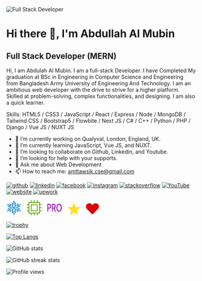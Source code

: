 ![Full Stack Developer](https://media.licdn.com/dms/image/D5616AQEGqn1GLJ5a0g/profile-displaybackgroundimage-shrink_350_1400/0/1670512904843?e=1683158400&v=beta&t=N9xi6YA9ZctlidX7u2yNUOHSoHJLx-9WBQ3X940rgCw)
# Hi there 👋, I'm Abdullah Al Mubin
## Full Stack Developer (MERN)

Hi, I am Abdulah Al Mubin. I am a full-stack Developer. I have Completed My graduation at BSc in Engineering in Computer Science and Engineering from Bangladesh Army University of Engineering And Technology. I am an ambitious web developer with the drive to strive for a higher platform. Skilled at problem-solving, complex functionalities, and designing. I am also a quick learner.

Skills: HTML5 / CSS3 / JavaScript / React / Express / Node / MongoDB / Tailwind CSS / Bootstrap5 / Flowbite / Next JS / C# / C++ / Python / PHP / Django / Vue JS / NUXT JS

- 🔭 I’m currently working on Qualyval, London, England, UK. 
- 🌱 I’m currently learning JavaScript, Vue JS, and NUXT. 
- 👯 I’m looking to collaborate on Github, Linkedin, and Youtube. 
- 🤔 I’m looking for help with your supports. 
- 💬 Ask me about Web Development 
- 📫 How to reach me: amttawsik.cse@gmail.com 


[<img src='https://cdn.jsdelivr.net/npm/simple-icons@3.0.1/icons/github.svg' alt='github' height='40'>](https://github.com/AmtTawsik)  [<img src='https://cdn.jsdelivr.net/npm/simple-icons@3.0.1/icons/linkedin.svg' alt='linkedin' height='40'>](https://www.linkedin.com/in/abdullah-al-mubin-tawsik/)  [<img src='https://cdn.jsdelivr.net/npm/simple-icons@3.0.1/icons/facebook.svg' alt='facebook' height='40'>](https://www.facebook.com/amttawsik)  [<img src='https://cdn.jsdelivr.net/npm/simple-icons@3.0.1/icons/instagram.svg' alt='instagram' height='40'>](https://www.instagram.com/amttawsik99/)  [<img src='https://cdn.jsdelivr.net/npm/simple-icons@3.0.1/icons/stackoverflow.svg' alt='stackoverflow' height='40'>](https://stackoverflow.com/users/19963907/abdullah-al-mubin)  [<img src='https://cdn.jsdelivr.net/npm/simple-icons@3.0.1/icons/youtube.svg' alt='YouTube' height='40'>](https://www.youtube.com/channel/UCob99AkQrzqD4t-vrOxeksg)  [<img src='https://cdn.jsdelivr.net/npm/simple-icons@3.0.1/icons/icloud.svg' alt='website' height='40'>](https://amt-portfolio.netlify.app/)  [<img src='https://cdn.jsdelivr.net/npm/simple-icons@3.0.1/icons/upwork.svg' alt='upwork' height='40'>](https://www.upwork.com/freelancers/~01789098bfc0c5d23d)  

<a href='https://archiveprogram.github.com/'><img src='https://raw.githubusercontent.com/acervenky/animated-github-badges/master/assets/acbadge.gif' width='40' height='40'></a> <a href='https://docs.github.com/en/developers'><img src='https://raw.githubusercontent.com/acervenky/animated-github-badges/master/assets/devbadge.gif' width='40' height='40'></a> <a href='https://github.com/pricing'><img src='https://raw.githubusercontent.com/acervenky/animated-github-badges/master/assets/pro.gif' width='40' height='40'></a> <a href='https://stars.github.com/'><img src='https://raw.githubusercontent.com/acervenky/animated-github-badges/master/assets/starbadge.gif' width='35' height='35'></a> <a href='https://docs.github.com/en/github/supporting-the-open-source-community-with-github-sponsors'><img src='https://raw.githubusercontent.com/acervenky/animated-github-badges/master/assets/sponsorbadge.gif' width='35' height='35'></a> 

[![trophy](https://github-profile-trophy.vercel.app/?username=AmtTawsik)](https://github.com/ryo-ma/github-profile-trophy)

[![Top Langs](https://github-readme-stats.vercel.app/api/top-langs/?username=AmtTawsik)](https://github.com/anuraghazra/github-readme-stats)

![GitHub stats](https://github-readme-stats.vercel.app/api?username=AmtTawsik&show_icons=true&count_private=true)  

![GitHub streak stats](https://streak-stats.demolab.com/?user=AmtTawsik)  

![Profile views](https://gpvc.arturio.dev/AmtTawsik)  
